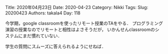 ﻿Title: 2020年04月23日
Date: 2020-04-23
Category: Nikki
Tags: 
Slug: 20200423
Authors: takala4
Day: 118



今学期，google classroomを使ったリモート授業のTAをやる．
プログラミング演習の授業なのでリモートと相性はよさそうだが，
いかんせんclassroomのシステムにまだ慣れていない．


学生の質問にスムーズに答えられるようにせねば．